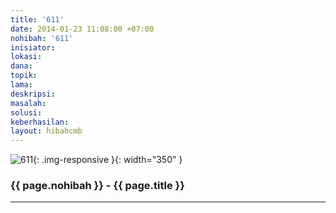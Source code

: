 ```yaml
---
title: '611'
date: 2014-01-23 11:08:00 +07:00
nohibah: '611'
inisiator:
lokasi:
dana:
topik:
lama:
deskripsi:
masalah:
solusi:
keberhasilan:
layout: hibahcmb
---
```


![611](/static/img/hibahcmb/611.png){: .img-responsive }{: width="350" }

### {{ page.nohibah }} - {{ page.title }}

---
